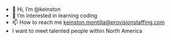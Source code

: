 - 👋 Hi, I’m @keinston
- 👀 I’m interested in learning coding
- 📫 How to reach me keinston.montilla@provisionstaffing.com
- I want to meet talented people within North America

<!---
keinston/keinston is a ✨ special ✨ repository because its `README.md` (this file) appears on your GitHub profile.
You can click the Preview link to take a look at your changes.
--->
